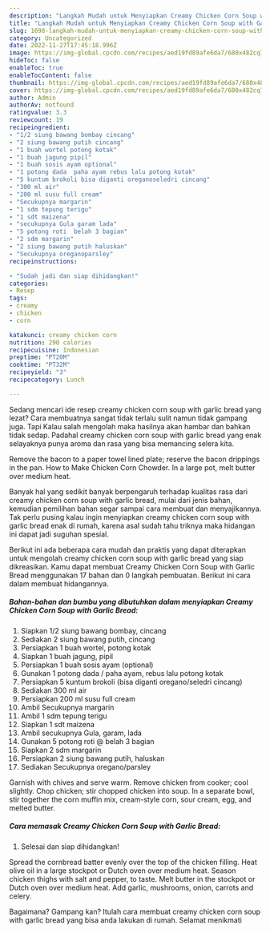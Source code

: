 ```yaml
---
description: "Langkah Mudah untuk Menyiapkan Creamy Chicken Corn Soup with Garlic Bread yang Bikin Ngiler, Buat Buka Puasa Menggugah Selera"
title: "Langkah Mudah untuk Menyiapkan Creamy Chicken Corn Soup with Garlic Bread yang Bikin Ngiler, Buat Buka Puasa Menggugah Selera"
slug: 1698-langkah-mudah-untuk-menyiapkan-creamy-chicken-corn-soup-with-garlic-bread-yang-bikin-ngiler-buat-buka-puasa-menggugah-selera
category: Uncategorized
date: 2022-11-27T17:45:18.996Z
image: https://img-global.cpcdn.com/recipes/aed19fd89afe6da7/680x482cq70/creamy-chicken-corn-soup-with-garlic-bread-foto-resep-utama.jpg
hideToc: false
enableToc: true
enableTocContent: false
thumbnail: https://img-global.cpcdn.com/recipes/aed19fd89afe6da7/680x482cq70/creamy-chicken-corn-soup-with-garlic-bread-foto-resep-utama.jpg
cover: https://img-global.cpcdn.com/recipes/aed19fd89afe6da7/680x482cq70/creamy-chicken-corn-soup-with-garlic-bread-foto-resep-utama.jpg
author: Admin
authorAv: notfound
ratingvalue: 3.3
reviewcount: 19
recipeingredient:
- "1/2 siung bawang bombay cincang"
- "2 siung bawang putih cincang"
- "1 buah wortel potong kotak"
- "1 buah jagung pipil"
- "1 buah sosis ayam optional"
- "1 potong dada  paha ayam rebus lalu potong kotak"
- "5 kuntum brokoli bisa diganti oreganoseledri cincang"
- "300 ml air"
- "200 ml susu full cream"
- "Secukupnya margarin"
- "1 sdm tepung terigu"
- "1 sdt maizena"
- "secukupnya Gula garam lada"
- "5 potong roti  belah 3 bagian"
- "2 sdm margarin"
- "2 siung bawang putih haluskan"
- "Secukupnya oreganoparsley"
recipeinstructions:

- "Sudah jadi dan siap dihidangkan!"
categories:
- Resep
tags:
- creamy
- chicken
- corn

katakunci: creamy chicken corn 
nutrition: 290 calories
recipecuisine: Indonesian
preptime: "PT20M"
cooktime: "PT32M"
recipeyield: "3"
recipecategory: Lunch

---
```



Sedang mencari ide resep creamy chicken corn soup with garlic bread yang lezat? Cara membuatnya sangat tidak terlalu sulit namun tidak gampang juga. Tapi Kalau salah mengolah maka hasilnya akan hambar dan bahkan tidak sedap. Padahal creamy chicken corn soup with garlic bread yang enak selayaknya punya aroma dan rasa yang bisa memancing selera kita.


Remove the bacon to a paper towel lined plate; reserve the bacon drippings in the pan. How to Make Chicken Corn Chowder. In a large pot, melt butter over medium heat.

Banyak hal yang sedikit banyak berpengaruh terhadap kualitas rasa dari creamy chicken corn soup with garlic bread, mulai dari jenis bahan, kemudian pemilihan bahan segar sampai cara membuat dan menyajikannya. Tak perlu pusing kalau ingin menyiapkan creamy chicken corn soup with garlic bread enak di rumah, karena asal sudah tahu triknya maka hidangan ini dapat jadi suguhan spesial.


Berikut ini ada beberapa cara mudah dan praktis yang dapat diterapkan untuk mengolah creamy chicken corn soup with garlic bread yang siap dikreasikan. Kamu dapat membuat Creamy Chicken Corn Soup with Garlic Bread menggunakan 17 bahan dan 0 langkah pembuatan. Berikut ini cara dalam membuat hidangannya.

<!--inarticleads1-->

##### Bahan-bahan dan bumbu yang dibutuhkan dalam menyiapkan Creamy Chicken Corn Soup with Garlic Bread:

1. Siapkan 1/2 siung bawang bombay, cincang
1. Sediakan 2 siung bawang putih, cincang
1. Persiapkan 1 buah wortel, potong kotak
1. Siapkan 1 buah jagung, pipil
1. Persiapkan 1 buah sosis ayam (optional)
1. Gunakan 1 potong dada / paha ayam, rebus lalu potong kotak
1. Persiapkan 5 kuntum brokoli (bisa diganti oregano/seledri cincang)
1. Sediakan 300 ml air
1. Persiapkan 200 ml susu full cream
1. Ambil Secukupnya margarin
1. Ambil 1 sdm tepung terigu
1. Siapkan 1 sdt maizena
1. Ambil secukupnya Gula, garam, lada
1. Gunakan 5 potong roti @ belah 3 bagian
1. Siapkan 2 sdm margarin
1. Persiapkan 2 siung bawang putih, haluskan
1. Sediakan Secukupnya oregano/parsley


Garnish with chives and serve warm. Remove chicken from cooker; cool slightly. Chop chicken; stir chopped chicken into soup. In a separate bowl, stir together the corn muffin mix, cream-style corn, sour cream, egg, and melted butter. 

<!--inarticleads2-->

##### Cara memasak Creamy Chicken Corn Soup with Garlic Bread:


1. Selesai dan siap dihidangkan!

Spread the cornbread batter evenly over the top of the chicken filling. Heat olive oil in a large stockpot or Dutch oven over medium heat. Season chicken thighs with salt and pepper, to taste. Melt butter in the stockpot or Dutch oven over medium heat. Add garlic, mushrooms, onion, carrots and celery. 

Bagaimana? Gampang kan? Itulah cara membuat creamy chicken corn soup with garlic bread yang bisa anda lakukan di rumah. Selamat menikmati
